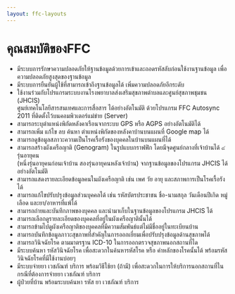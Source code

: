 ```yaml
---
layout: ffc-layouts
---
```


# คุณสมบัติของFFC
- มีระบบการรักษาความปลอดภัยให้ฐานข้อมูลด้วยการเข้าและถอดรหัสลับก่อนใช้งานฐานข้อมูล เพื่อความปลอดภัยสูงสุดของฐานข้อมูล  
- มีระบบการยืนยันผู้ใช้ที่สามารถเข้าถึงฐานข้อมูลได้ เพิ่มความปลอดภัยอีกระดับ  
- ใช้งานร่วมกับโปรแกรมระบบงานโรงพยาบาลส่งเสริมสุขภาพตำบลและศูนย์สุขภาพชุมชน (JHCIS)  
ศูนย์เทคโนโลยีสารสนเทศและการสื่อสาร ได้อย่างอัตโนมัติ ด้วยโปรแกรม FFC Autosync 2011   ที่ติดตั้งไว้บนคอมพิวเตอร์แม่ข่าย (Server)     
- สามารถระบุตำแหน่งพิกัดหลังคาเรือนจากระบบ GPS หรือ AGPS อย่างอัตโนมัติได้  
- สามารถเพิ่ม แก้ไข ลบ ค้นหา ตำแหน่งพิกัดของหลังคาบ้านบนแผนที่ Google map ได้  
- สามารถดูข้อมูลสภาวะความเป็นโรคเรื้อรังของบุคคลในบ้านบนแผนที่ได้  
- สามารถสร้างผังเครือญาติ (Genogram) ในรูปแบบกราฟฟิก โดยมีจุดศูนย์กลางที่เจ้าบ้านได้ ๔ รุ่นอายุคน  
(หนึ่งรุ่นอายุคนก่อนเจ้าบ้าน สองรุ่นอายุคนหลังเจ้าบ้าน) จากฐานข้อมูลของโปรแกรม JHCIS ได้อย่างอัตโนมัติ  
- สามารถแสดงรายละเอียดข้อมูลคนในผังเครือญาติ เช่น เพศ วัย อายุ และสภาพการเป็นโรคเรื้อรังได้  
- สามารถแก้ไขปรับปรุงข้อมูลส่วนบุคคลได้ เช่น รหัสบัตรประชาชน ชื่อ-นามสกุล วันเดือนปีเกิด หมู่เลือด และยา/อาหารที่แพ้ได้  
- สามารถถ่ายและบันทึกภาพของบุคคล และนำมาเก็บในฐานข้อมูลของโปรแกรม JHCIS ได้  
- สามารถเลือกดูรายละเอียดของบุคคลที่อยู่ในผังเครือญาตินั้นได้  
- สามารถข้ามไปดูผังเครือญาติของบุคคลที่มีความสัมพันธ์แต่ไม่มีชื่ออยู่ในทะเบียนบ้าน  
- สามารถบันทึกข้อมูลภาวะสุขภาพที่สำคัญในการออกเยี่ยมเพื่อปรับปรุงข้อมูลด้านสุขภาพได้  
- สามารถวินิจฉัยโรค ตามมาตรฐาน ICD-10 ในการออกตรวจสุขภาพนอกสถานที่ได    
- มีระบบค้นหา รหัสวินิจฉัยโรค เพื่อสะดวกในค้นหารหัสโรค หรือ คำหลักของโรคนั้นได้ พร้อมรหัสวินิจฉัยโรคที่มีใช้งานบ่อยๆ   
- มีระบบจ่ายยา เวชภัณฑ์ บริการ พร้อมวิธีใช้ยา (ถ้ามี) เพื่อสะดวกในการให้บริการนอกสถานที่ในกรณีที่ต้องการจ่ายยา เวชภัณฑ์ บริการ  
- ผู้ป่วยที่บ้าน พร้อมระบบค้นหา รหัส ยา เวชภัณฑ์ บริการ

